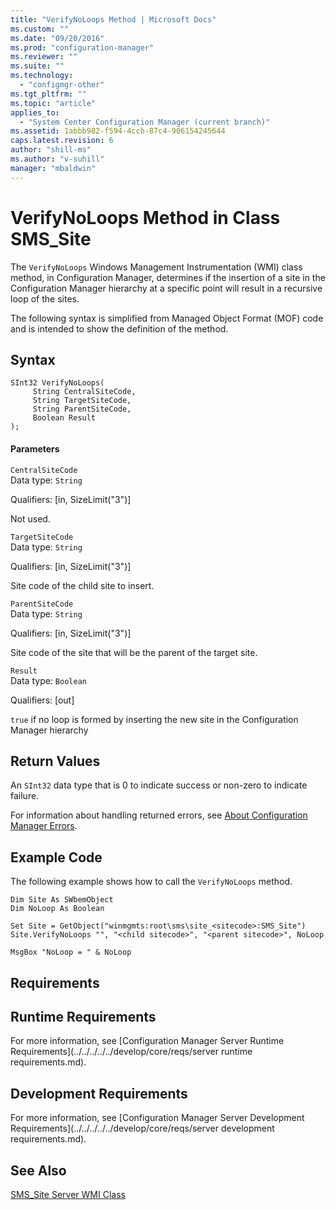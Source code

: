 ```yaml
---
title: "VerifyNoLoops Method | Microsoft Docs"
ms.custom: ""
ms.date: "09/20/2016"
ms.prod: "configuration-manager"
ms.reviewer: ""
ms.suite: ""
ms.technology:
  - "configmgr-other"
ms.tgt_pltfrm: ""
ms.topic: "article"
applies_to:
  - "System Center Configuration Manager (current branch)"
ms.assetid: 1abbb982-f594-4ccb-87c4-906154245644
caps.latest.revision: 6
author: "shill-ms"
ms.author: "v-suhill"
manager: "mbaldwin"
---
```

# VerifyNoLoops Method in Class SMS_Site
The `VerifyNoLoops` Windows Management Instrumentation (WMI) class method, in Configuration Manager, determines if the insertion of a site in the Configuration Manager hierarchy at a specific point will result in a recursive loop of the sites.  

 The following syntax is simplified from Managed Object Format (MOF) code and is intended to show the definition of the method.  

## Syntax  

```  
SInt32 VerifyNoLoops(  
     String CentralSiteCode,  
     String TargetSiteCode,  
     String ParentSiteCode,  
     Boolean Result  
);  
```  

#### Parameters  
 `CentralSiteCode`  
 Data type: `String`  

 Qualifiers: [in, SizeLimit("3")]  

 Not used.  

 `TargetSiteCode`  
 Data type: `String`  

 Qualifiers: [in, SizeLimit("3")]  

 Site code of the child site to insert.  

 `ParentSiteCode`  
 Data type: `String`  

 Qualifiers: [in, SizeLimit("3")]  

 Site code of the site that will be the parent of the target site.  

 `Result`  
 Data type: `Boolean`  

 Qualifiers: [out]  

 `true` if no loop is formed by inserting the new site in the Configuration Manager hierarchy  

## Return Values  
 An `SInt32` data type that is 0 to indicate success or non-zero to indicate failure.  

 For information about handling returned errors, see [About Configuration Manager Errors](../../../../../develop/core/understand/about-configuration-manager-errors.md).  

## Example Code  
 The following example shows how to call the `VerifyNoLoops` method.  

```  
Dim Site As SWbemObject  
Dim NoLoop As Boolean  

Set Site = GetObject("winmgmts:root\sms\site_<sitecode>:SMS_Site")  
Site.VerifyNoLoops "", "<child sitecode>", "<parent sitecode>", NoLoop  

MsgBox "NoLoop = " & NoLoop  
```  

## Requirements  

## Runtime Requirements  
 For more information, see [Configuration Manager Server Runtime Requirements](../../../../../develop/core/reqs/server runtime requirements.md).  

## Development Requirements  
 For more information, see [Configuration Manager Server Development Requirements](../../../../../develop/core/reqs/server development requirements.md).  

## See Also  
 [SMS_Site Server WMI Class](../../../../../develop/reference/core/servers/configure/sms_site-server-wmi-class.md)
